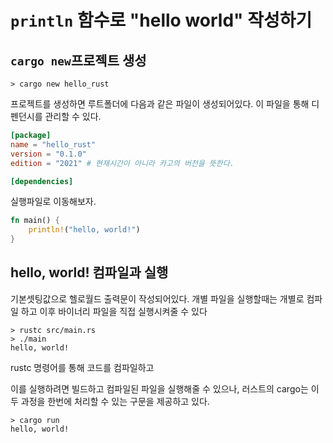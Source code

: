 # `println` 함수로 "hello world" 작성하기

## `cargo new`프로젝트 생성

```shell
> cargo new hello_rust
```

프로젝트를 생성하면 루트폴더에 다음과 같은 파일이 생성되어있다.
이 파일을 통해 디펜던시를 관리할 수 있다.

```toml filename="cargo.toml"
[package]
name = "hello_rust"
version = "0.1.0"
edition = "2021" # 현재시간이 아니라 카고의 버전을 뜻한다.

[dependencies]
```

실행파일로 이동해보자.

```rust filename="src/main.rs"
fn main() {
    println!("hello, world!")
}
```

## hello, world! 컴파일과 실행

기본셋팅값으로 헬로월드 출력문이 작성되어있다.
개별 파일을 실행할때는 개별로 컴파일 하고 이후 바이너리 파일을 직접 
실행시켜줄 수 있다
```shell
> rustc src/main.rs
> ./main
hello, world!
```
rustc 명령어를 통해 코드를 컴파일하고 

이를 실행하려면 빌드하고 컴파일된 파일을 실행해줄 수 있으나, 
러스트의 cargo는 이 두 과정을 한번에 처리할 수 있는 구문을 제공하고 있다.

```shell
> cargo run
hello, world!
```


